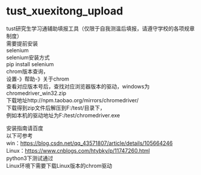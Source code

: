 # tust_xuexitong_upload
tust研究生学习通辅助填报工具（仅限于自我测温后填报，请遵守学校的各项规章制度）<br />
需要提前安装<br />
selenium<br />
selenium安装方式<br />
pip install selenium<br />
chrom版本查询，<br />
设置-》帮助-》关于chrom<br />
查看对应版本号后，查找对应浏览器版本的驱动，windows为chromedriver_win32.zip<br />
下载地址http://npm.taobao.org/mirrors/chromedriver/<br />
下载得到zip文件后解压到F:/test/目录下，<br />
例如本机的驱动地址为F:/test/chromedriver.exe<br />

安装指南请百度<br />
以下可参考<br />
win：https://blog.csdn.net/qq_43571807/article/details/105664246<br />
Linux：https://www.cnblogs.com/htybky/p/11747260.html<br />
python3下测试通过<br />
Linux环境下需要下载Linux版本的chrom驱动<br />
